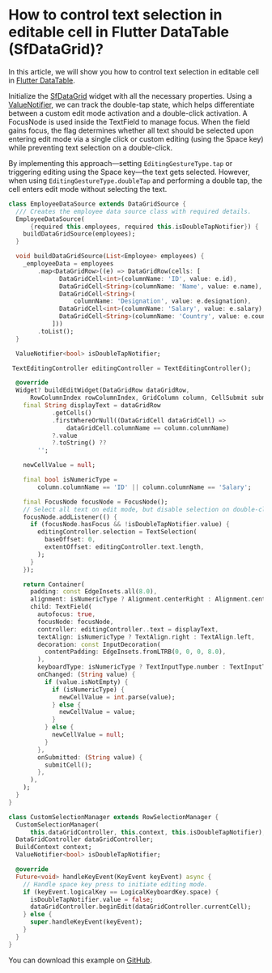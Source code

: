 # How to control text selection in editable cell in Flutter DataTable (SfDataGrid)?

In this article, we will show you how to control text selection in editable cell in [Flutter DataTable](https://www.syncfusion.com/flutter-widgets/flutter-datagrid).

Initialize the [SfDataGrid](https://pub.dev/documentation/syncfusion_flutter_datagrid/latest/datagrid/SfDataGrid-class.html) widget with all the necessary properties. Using a [ValueNotifier](https://api.flutter.dev/flutter/foundation/ValueNotifier-class.html), we can track the double-tap state, which helps differentiate between a custom edit mode activation and a double-click activation. A FocusNode is used inside the TextField to manage focus. When the field gains focus, the flag determines whether all text should be selected upon entering edit mode via a single click or custom editing (using the Space key) while preventing text selection on a double-click.

By implementing this approach—setting `EditingGestureType.tap` or triggering editing using the Space key—the text gets selected. However, when using `EditingGestureType.doubleTap` and performing a double tap, the cell enters edit mode without selecting the text.

```dart
class EmployeeDataSource extends DataGridSource {
  /// Creates the employee data source class with required details.
  EmployeeDataSource(
      {required this.employees, required this.isDoubleTapNotifier}) {
    buildDataGridSource(employees);
  }

  void buildDataGridSource(List<Employee> employees) {
    _employeeData = employees
        .map<DataGridRow>((e) => DataGridRow(cells: [
              DataGridCell<int>(columnName: 'ID', value: e.id),
              DataGridCell<String>(columnName: 'Name', value: e.name),
              DataGridCell<String>(
                  columnName: 'Designation', value: e.designation),
              DataGridCell<int>(columnName: 'Salary', value: e.salary),
              DataGridCell<String>(columnName: 'Country', value: e.country),
            ]))
        .toList();
  }

  ValueNotifier<bool> isDoubleTapNotifier;

 TextEditingController editingController = TextEditingController();

  @override
  Widget? buildEditWidget(DataGridRow dataGridRow,
      RowColumnIndex rowColumnIndex, GridColumn column, CellSubmit submitCell) {
    final String displayText = dataGridRow
            .getCells()
            .firstWhereOrNull((DataGridCell dataGridCell) =>
                dataGridCell.columnName == column.columnName)
            ?.value
            ?.toString() ??
        '';

    newCellValue = null;

    final bool isNumericType =
        column.columnName == 'ID' || column.columnName == 'Salary';

    final FocusNode focusNode = FocusNode();
    // Select all text on edit mode, but disable selection on double-click.
    focusNode.addListener(() {
      if (focusNode.hasFocus && !isDoubleTapNotifier.value) {
        editingController.selection = TextSelection(
          baseOffset: 0,
          extentOffset: editingController.text.length,
        );
      }
    });

    return Container(
      padding: const EdgeInsets.all(8.0),
      alignment: isNumericType ? Alignment.centerRight : Alignment.centerLeft,
      child: TextField(
        autofocus: true,
        focusNode: focusNode,
        controller: editingController..text = displayText,
        textAlign: isNumericType ? TextAlign.right : TextAlign.left,
        decoration: const InputDecoration(
          contentPadding: EdgeInsets.fromLTRB(0, 0, 0, 8.0),
        ),
        keyboardType: isNumericType ? TextInputType.number : TextInputType.text,
        onChanged: (String value) {
          if (value.isNotEmpty) {
            if (isNumericType) {
              newCellValue = int.parse(value);
            } else {
              newCellValue = value;
            }
          } else {
            newCellValue = null;
          }
        },
        onSubmitted: (String value) {
          submitCell();
        },
      ),
    );
  }
}

class CustomSelectionManager extends RowSelectionManager {
  CustomSelectionManager(
      this.dataGridController, this.context, this.isDoubleTapNotifier);
  DataGridController dataGridController;
  BuildContext context;
  ValueNotifier<bool> isDoubleTapNotifier;

  @override
  Future<void> handleKeyEvent(KeyEvent keyEvent) async {
    // Handle space key press to initiate editing mode.
    if (keyEvent.logicalKey == LogicalKeyboardKey.space) {
      isDoubleTapNotifier.value = false;
      dataGridController.beginEdit(dataGridController.currentCell);
    } else {
      super.handleKeyEvent(keyEvent);
    }
  }
}
```

You can download this example on [GitHub](https://github.com/SyncfusionExamples/How-to-control-text-selection-in-editable-cell-in-Flutter-DataTable).